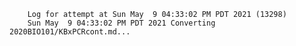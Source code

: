         Log for attempt at Sun May  9 04:33:02 PM PDT 2021 (13298)
        Sun May  9 04:33:02 PM PDT 2021 Converting 2020BIO101/KBxPCRcont.md...
